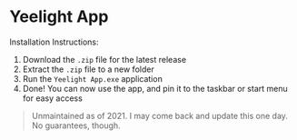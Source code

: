 # Yeelight App

Installation Instructions:

1. Download the `.zip` file for the latest release
2. Extract the `.zip` file to a new folder
3. Run the `Yeelight App.exe` application
4. Done! You can now use the app, and pin it to the taskbar or start menu for easy access

> Unmaintained as of 2021. I may come back and update this one day. No guarantees, though.
